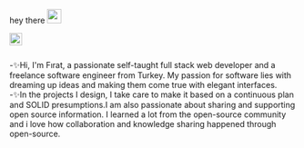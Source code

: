 hey there <a target="_blank" rel="noopener noreferrer" href="https://camo.githubusercontent.com/e8e7b06ecf583bc040eb60e44eb5b8e0ecc5421320a92929ce21522dbc34c891/68747470733a2f2f6d656469612e67697068792e636f6d2f6d656469612f6876524a434c467a6361737252346961377a2f67697068792e676966"><img src="https://camo.githubusercontent.com/e8e7b06ecf583bc040eb60e44eb5b8e0ecc5421320a92929ce21522dbc34c891/68747470733a2f2f6d656469612e67697068792e636f6d2f6d656469612f6876524a434c467a6361737252346961377a2f67697068792e676966" width="25px" data-canonical-src="https://media.giphy.com/media/hvRJCLFzcasrR4ia7z/giphy.gif" style="max-width: 100%;"></a>

<a href="https://www.linkedin.com/in/f%C4%B1rat-seven/" rel="nofollow">
  <img align="left" alt="Fırat Seven LinkedIN" width="22px"              src="https://raw.githubusercontent.com/peterthehan/peterthehan/master/assets/linkedin.svg" style="max-width: 100%;">
</a>
<br/><br/>

-✨Hi, I'm Fırat, a passionate self-taught full stack web developer and a freelance software engineer from Turkey. My passion for software lies with dreaming up ideas and making them come true with elegant interfaces.
<br/>
-✨In the projects I design, I take care to make it based on a continuous plan and SOLID presumptions.I am also passionate about sharing and supporting open source information. I learned a lot from the open-source community and i love how collaboration and knowledge sharing happened through open-source.

